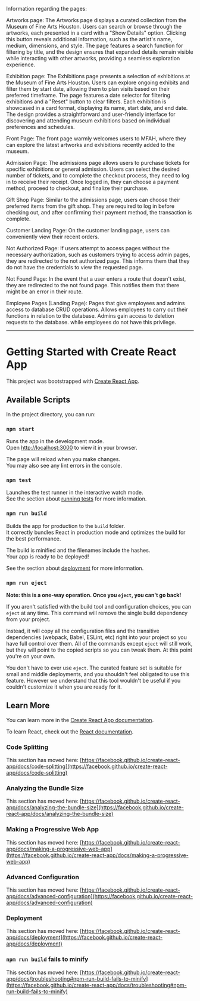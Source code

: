 Information regarding the pages:

Artworks page: The Artworks page displays a curated collection from the Museum of Fine Arts Houston. Users can search or browse through the artworks, each presented in a card with a "Show Details" option. Clicking this button reveals additional information, such as the artist's name, medium, dimensions, and style. The page features a search function for filtering by title, and the design ensures that expanded details remain visible while interacting with other artworks, providing a seamless exploration experience.

Exhibition page: The Exhibitions page presents a selection of exhibitions at the Museum of Fine Arts Houston. Users can explore ongoing exhibits and filter them by start date, allowing them to plan visits based on their preferred timeframe. The page features a date selector for filtering exhibitions and a "Reset" button to clear filters. Each exhibition is showcased in a card format, displaying its name, start date, and end date. The design provides a straightforward and user-friendly interface for discovering and attending museum exhibitions based on individual preferences and schedules.

Front Page: The front page warmly welcomes users to MFAH, where they can explore the latest artworks and exhibitions recently added to the museum.

Admission Page: The admissions page allows users to purchase tickets for specific exhibitions or general admission. Users can select the desired number of tickets, and to complete the checkout process, they need to log in to receive their receipt. Once logged in, they can choose a payment method, proceed to checkout, and finalize their purchase.

Gift Shop Page: Similar to the admissions page, users can choose their preferred items from the gift shop. They are required to log in before checking out, and after confirming their payment method, the transaction is complete.

Customer Landing Page: On the customer landing page, users can conveniently view their recent orders.

Not Authorized Page: If users attempt to access pages without the necessary authorization, such as customers trying to access admin pages, they are redirected to the not authorized page. This informs them that they do not have the credentials to view the requested page.

Not Found Page: In the event that a user enters a route that doesn't exist, they are redirected to the not found page. This notifies them that there might be an error in their route.

Employee Pages (Landing Page): Pages that give employees and admins access to database CRUD operations. Allows employees to carry out their functions in relation to the database. Admins gain access to deletion requests to the database. while employees do not have this privilege. 

--------------------------------------

# Getting Started with Create React App

This project was bootstrapped with [Create React App](https://github.com/facebook/create-react-app).

## Available Scripts

In the project directory, you can run:

### `npm start`

Runs the app in the development mode.\
Open [http://localhost:3000](http://localhost:3000) to view it in your browser.

The page will reload when you make changes.\
You may also see any lint errors in the console.

### `npm test`

Launches the test runner in the interactive watch mode.\
See the section about [running tests](https://facebook.github.io/create-react-app/docs/running-tests) for more information.

### `npm run build`

Builds the app for production to the `build` folder.\
It correctly bundles React in production mode and optimizes the build for the best performance.

The build is minified and the filenames include the hashes.\
Your app is ready to be deployed!

See the section about [deployment](https://facebook.github.io/create-react-app/docs/deployment) for more information.

### `npm run eject`

**Note: this is a one-way operation. Once you `eject`, you can't go back!**

If you aren't satisfied with the build tool and configuration choices, you can `eject` at any time. This command will remove the single build dependency from your project.

Instead, it will copy all the configuration files and the transitive dependencies (webpack, Babel, ESLint, etc) right into your project so you have full control over them. All of the commands except `eject` will still work, but they will point to the copied scripts so you can tweak them. At this point you're on your own.

You don't have to ever use `eject`. The curated feature set is suitable for small and middle deployments, and you shouldn't feel obligated to use this feature. However we understand that this tool wouldn't be useful if you couldn't customize it when you are ready for it.

## Learn More

You can learn more in the [Create React App documentation](https://facebook.github.io/create-react-app/docs/getting-started).

To learn React, check out the [React documentation](https://reactjs.org/).

### Code Splitting

This section has moved here: [https://facebook.github.io/create-react-app/docs/code-splitting](https://facebook.github.io/create-react-app/docs/code-splitting)

### Analyzing the Bundle Size

This section has moved here: [https://facebook.github.io/create-react-app/docs/analyzing-the-bundle-size](https://facebook.github.io/create-react-app/docs/analyzing-the-bundle-size)

### Making a Progressive Web App

This section has moved here: [https://facebook.github.io/create-react-app/docs/making-a-progressive-web-app](https://facebook.github.io/create-react-app/docs/making-a-progressive-web-app)

### Advanced Configuration

This section has moved here: [https://facebook.github.io/create-react-app/docs/advanced-configuration](https://facebook.github.io/create-react-app/docs/advanced-configuration)

### Deployment

This section has moved here: [https://facebook.github.io/create-react-app/docs/deployment](https://facebook.github.io/create-react-app/docs/deployment)

### `npm run build` fails to minify

This section has moved here: [https://facebook.github.io/create-react-app/docs/troubleshooting#npm-run-build-fails-to-minify](https://facebook.github.io/create-react-app/docs/troubleshooting#npm-run-build-fails-to-minify)
